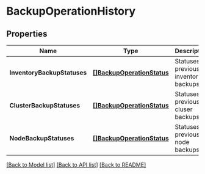 # BackupOperationHistory

## Properties
Name | Type | Description | Notes
------------ | ------------- | ------------- | -------------
**InventoryBackupStatuses** | [**[]BackupOperationStatus**](BackupOperationStatus.md) | Statuses of previous inventory backups | [optional] [default to null]
**ClusterBackupStatuses** | [**[]BackupOperationStatus**](BackupOperationStatus.md) | Statuses of previous cluser backups | [optional] [default to null]
**NodeBackupStatuses** | [**[]BackupOperationStatus**](BackupOperationStatus.md) | Statuses of previous node backups | [optional] [default to null]

[[Back to Model list]](../README.md#documentation-for-models) [[Back to API list]](../README.md#documentation-for-api-endpoints) [[Back to README]](../README.md)

